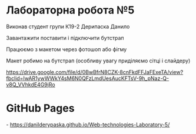 <h1>Лабораторна робота №5</h1>
<p>Виконав студент групи К19-2 Дерипаска Данило</p>
<p>Завантажити поставити і підключити бутстрап
  
  Працюємо з макетом через фотошоп або фігму
  
  Макет робимо на бутстрап (особливу увагу приділяємо сітці і слайдеру)
  
https://drive.google.com/file/d/0BwBfrN8CZK-8cnFkdFFJaFExeTA/view?fbclid=IwAR1ywWWkY4sM6N0QFzLmdUesAucKFTsV-9h_pNaz-Q-v8Q_VVhkdE4G9jRo</p>
<h1>GitHub Pages</h1> - <a href="https://danilderypaska.github.io/Web-technologies-Laboratory-5/" rel="nofollow">https://danilderypaska.github.io/Web-technologies-Laboratory-5/</a>
